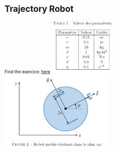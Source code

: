 # Trajectory Robot

Find the exercice: [here](https://github.com/EloiStree/2019_02_16_TrajectoryRobot/blob/master/Arthur/TrajectoireRobot2019.pdf)
![Constant Img](https://github.com/EloiStree/2019_02_16_TrajectoryRobot/blob/master/Common/Image/Constant.PNG?raw=true)    
![Robot Img](https://github.com/EloiStree/2019_02_16_TrajectoryRobot/blob/master/Common/Image/Robot.PNG?raw=true)   
